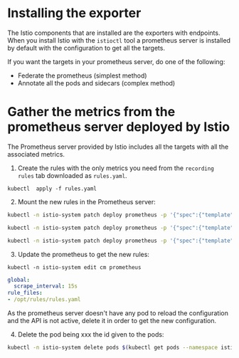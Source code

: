 # Installing the exporter
The Istio components that are installed are the exporters with endpoints. When you install Istio with the `istioctl` tool a prometheus server is installed by default with the configuration to get all the targets.

If you want the targets in your prometheus server, do one of the following:

* Federate the prometheus (simplest method)
* Annotate all the pods and sidecars (complex method)

# Gather the metrics from the prometheus server deployed by Istio

The Prometheus server provided by Istio includes all the targets with all the associated metrics.

1. Create the rules with the only metrics you need from the `recording rules`  tab downloaded as `rules.yaml`.
  ```
  kubectl  apply -f rules.yaml
  ```

2. Mount the new rules in the Prometheus server:
  ```sh
  kubectl -n istio-system patch deploy prometheus -p '{"spec":{"template":{"spec":{"volumes":[{"name":"config-rules","configMap":{"defaultMode":420,"name":"rules"}}]}}}}'

  kubectl -n istio-system patch deploy prometheus -p '{"spec":{"template":{"spec":{"containers":[{"name":"prometheus","volumeMounts": [{"mountPath": "/opt/rules","name": "config-rules"}]}]}}}}'

  kubectl -n istio-system patch deploy prometheus -p '{"spec":{"template":{"metadata":{"annotations":{"prometheus.io/scrape": "true", "prometheus.io/path": "/federate", "prometheus.io/port": "9090"}}}}}'
  ```

3. Update the prometheus to get the new rules:
  ```
  kubectl -n istio-system edit cm prometheus
  ```

  ```yaml
  global:
    scrape_interval: 15s
  rule_files:
  - /opt/rules/rules.yaml
  ```
  As the prometheus server doesn't have any pod to reload the configuration and the API is not active, delete it in order to get the new configuration.

4. Delete the pod being xxx the id given to the pods:
  ```sh
  kubectl -n istio-system delete pods $(kubectl get pods --namespace istio-system -l "app=prometheus,release=istio" -o jsonpath="{.items[0].metadata.name}")
  ```